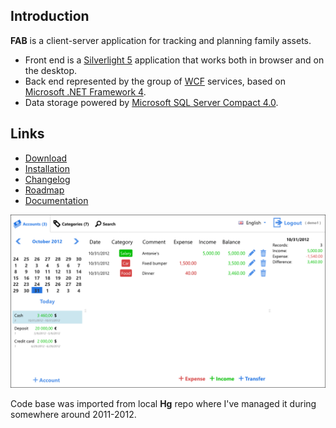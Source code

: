 Introduction
------------

**FAB** is a client-server application for tracking and planning family assets.

* Front end is a [Silverlight 5](http://www.microsoft.com/silverlight/) application that works both in browser and on the desktop.
* Back end represented by the group of [WCF](http://msdn.microsoft.com/en-us/netframework/aa663324) services, based on [Microsoft .NET Framework 4](http://www.microsoft.com/download/en/details.aspx?id=17851).
* Data storage powered by [Microsoft SQL Server Compact 4.0](http://www.microsoft.com/download/en/details.aspx?id=17876).

Links
--------

* [Download](../../releases)
* [Installation](../../wiki/Installation)
* [Changelog](../../wiki/Changelog)
* [Roadmap](../../milestones)
* [Documentation](../../wiki/Documentation)

<img src="https://github.com/sevenate/fab/blob/master/fab-screenshot.png">

Code base was imported from local **Hg** repo where I've managed it during somewhere around 2011-2012.
